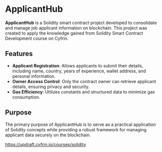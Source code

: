 # ApplicantHub

**ApplicantHub** is a Solidity smart contract project developed to consolidate and manage job applicant information on blockchain. This project was created to apply the knowledge gained from Solidity Smart Contract Development course on Cyfrin.

## Features

- **Applicant Registration**: Allows applicants to submit their details, including name, country, years of experience, wallet address, and personal information.
- **Owner Access Control**: Only the contract owner can retrieve applicant details, ensuring privacy and security.
- **Gas Efficiency**: Utilizes constants and structured data to minimize gas consumption.

## Purpose

The primary purpose of ApplicantHub is to serve as a practical application of Solidity concepts while providing a robust framework for managing applicant data securely on the blockchain.

https://updraft.cyfrin.io/courses/solidity
